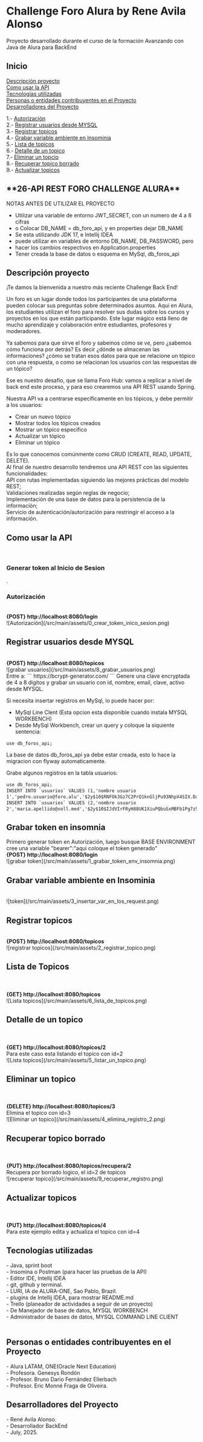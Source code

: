 # Challenge Foro Alura by Rene Avila Alonso
Proyecto desarrollado durante el curso de la formación Avanzando con Java de Alura
para BackEnd
<h2>Inicio</h2>

[Descripción proyecto](#descripción-proyecto) <br/>
[Como usar la API](#como-usar-la-api) <br/>
[Tecnologías utilizadas](#Tecnologías-utilizadas) <br/>
[Personas o entidades contribuyentes en el Proyecto](#Personas-o-entidades-contribuyentes-en-el-Proyecto) <br/>
[Desarrolladores del Proyecto](#Desarrolladores-del-Proyecto) <br/>

1.- [Autorización](#autorización) <br/>
2.- [Registrar usuarios desde MYSQL](#registrar-usuarios-desde-mysql) <br/>
3.- [Registrar topicos](#registrar-topicos) <br/>
4.- [Grabar variable ambiente en Insominia](#grabar-variable-ambiente-en-insominia) <br/>
5.- [Lista de topicos](#lista-de-topicos) <br/>
6.- [Detalle de un topico](#detalle-de-un-topico) <br/>
7.- [Eliminar un topcio](#eliminar-un-topico) <br/>
8.- [Recuperar topico borrado](#recuperar-topico-borrado) <br/>
9.- [Actualizar topicos](#actualizar-topicos) <br/>

<h2>**26-API REST FORO CHALLENGE ALURA**</h2>

NOTAS ANTES DE UTILIZAR EL PROYECTO </br>
* Utilizar una variable de entorno JWT_SECRET, con un numero de 4 a 8 cifras</br>
* o Colocar DB_NAME = db_foro_api, y en properties dejar DB_NAME </br>
* Se esta utilizando JDK 17, e Intellij IDEA </br>
* puede utilizar en variables de entorno DB_NAME, DB_PASSWORD, pero </br>
* hacer los cambios respectivos en Application.properties </br>
* Tener creada la base de datos o esquema en MySql, db_foros_api</br>

<h2>Descripción proyecto</h2>
¡Te damos la bienvenida a nuestro más reciente Challenge Back End! </br>

Un foro es un lugar donde todos los participantes de una plataforma
pueden colocar sus preguntas sobre determinados asuntos. Aquí en Alura, 
los estudiantes utilizan el foro para resolver sus dudas sobre los cursos 
y proyectos en los que están participando. Este lugar mágico está lleno de 
mucho aprendizaje y colaboración entre estudiantes, profesores y moderadores.</br>

Ya sabemos para que sirve el foro y sabemos cómo se ve, pero ¿sabemos cómo 
funciona por detrás? Es decir ¿dónde se almacenan las informaciones? 
¿cómo se tratan esos datos para que se relacione un tópico con una respuesta, 
o como se relacionan los usuarios con las respuestas de un tópico?</br>

Ese es nuestro desafío, que se llama Foro Hub: vamos a replicar a nivel de 
back end este proceso, y para eso crearemos una API REST usando Spring.</br>

Nuestra API va a centrarse específicamente en los tópicos, y debe permitir a 
los usuarios:</br>
* Crear un nuevo tópico</br>
* Mostrar todos los tópicos creados</br>
* Mostrar un tópico específico</br>
* Actualizar un tópico</br>
* Eliminar un tópico</br>

Es lo que conocemos comúnmente como CRUD (CREATE, READ, UPDATE, DELETE).</br>
Al final de nuestro desarrollo tendremos una API REST con las siguientes 
funcionalidades:</br>
API con rutas implementadas siguiendo las mejores prácticas del modelo REST;</br>
Validaciones realizadas según reglas de negocio;</br>
Implementación de una base de datos para la persistencia de la información;</br>
Servicio de autenticación/autorización para restringir el acceso a la información.<br/>

<h2>Como usar la API</h2> </br>
<h3>Generar token al Inicio de Sesion</h3>. <br/>
<h3>Autorización</h3> 
</br>
<STRONG>{POST} http://localhost:8080/login</STRONG>
</br>
![Autorización](/src/main/assets/0_crear_token_inico_sesion.png) 
</br>
<h2>Registrar usuarios desde MYSQL</h2>
</br>
<STRONG>{POST} http://localhost:8080/topicos</STRONG>
</br>
![grabar usuarios](/src/main/assets/8_grabar_usuarios.png)
</br>
Entre a:
```
https://bcrypt-generator.com/
```
Genere una clave encryptada de 4 a 8 digitos y grabar un usuario
con id, nombre, email, clave, activo desde MYSQL. 

Si necesita insertar registros en MySql, lo puede hacer por:
* MySql Line Clent (Esta opcion esta disponible cuando instala MYSQL WORKBENCH)
* Desde MySql Workbench, crear un query y coloque la siquiente sentencia:
```commandline
use db_foros_api;
```
La base de datos db_foros_api ya debe estar creada, esto lo hace 
la migracion con flyway automaticamente.

Grabe algunos registros en la tabla usuarios:
```commandline
use db_foros_api;
INSERT INTO `usuarios` VALUES (1,'nombre usuario 1','pedro.usuario@foro.alu','$2y$10$RNFOk3Gz7C2PrQ1knGljPu93NhpX4SIX.Dap3Vi5EGwrIvMmCSWby',1);
INSERT INTO `usuarios` VALUES (2,'nombre usuario 2','maria.apellido@voll.med','$2y$10$IJdVIrFRyH88UK1XiuPQbuSxMBFb1Pg7z54jTNtXZwtuYnqW10eQq',1);
```
<h2>Grabar token en insomnia</h2>
Primero generar token en Autorización, luego busque BASE ENVIRONMENT
cree una variable "bearer":"aqui coloque el token generado"
</br>
<STRONG>{POST} http://localhost:8080/login</STRONG>
</br>
![grabar token](/src/main/assets/1_grabar_token_env_insomnia.png)
</br>
<h2>Grabar variable ambiente en Insominia</h2> </br>
![token](/src/main/assets/3_insertar_var_en_los_request.png)
</br>
<h2>Registrar topicos</h2>
</br>
<STRONG>{POST} http://localhost:8080/topicos</STRONG>
</br>
![registrar topicos](/src/main/assets/2_registrar_topico.png)
</br>
<h2>Lista de Topicos</h2> </br>
</br>
<STRONG>{GET} http://localhost:8080/topicos</STRONG>
</br>
![Lista topicos](/src/main/assets/6_lista_de_topicos.png)
</br>
<h2>Detalle de un topico</h2> </br>
</br>
<STRONG>{GET} http://localhost:8080/topicos/2</STRONG>
</br>
Para este caso esta listando el topico con id=2 
</br>
![Lista topicos](/src/main/assets/5_listar_un_topico.png)
</br>
<h2>Eliminar un topico</h2> </br>
</br>
<STRONG>{DELETE} http://localhost:8080/topicos/3</STRONG>
</br>
Elimina el topico con id=3 </br>
![Eliminar un  topico](/src/main/assets/4_elimina_registro_2.png)
</br>
<h2>Recuperar topico borrado</h2> </br>
</br>
<STRONG>{PUT} http://localhost:8080/topicos/recupera/2</STRONG>
</br>
Recupera por borrado logico, el id=2 de topicos 
</br>
![recuperar topico](/src/main/assets/9_recuperar_registro.png)
<h2>Actualizar topicos</h2> </br>
</br>
<STRONG>{PUT} http://localhost:8080/topicos/4</STRONG>
</br>
Para este ejemplo edita y actualiza el topico con id=4 </br>
<h2>Tecnologías utilizadas</h2>
- Java, sprint boot<br/>
- Insomina o Postman  (para hacer las pruebas de la API) <br/>
- Editor IDE, Intellij IDEA <br/>
- git, github y terminal. <br/>
- LURI, IA de ALURA-ONE, Sao Pablo, Brazil. <br/>
- plugins de Intellij IDEA, para mostrar README.md <br/>
- Trello (planeador de actividades a seguir de un proyecto) <br/>
- De Manejador de base de datos, MYSQL WORKBENCH <br/>
- Administrador de bases de datos, MYSQL COMMAND LINE CLIENT<br/>
</br>
<h2>Personas o entidades contribuyentes en el Proyecto</h2>
- Alura LATAM, ONE(Oracle Next Education) <br/>
- Profesora. Genesys Rondón </br>
- Profesor. Bruno Dario Fernández Ellerbach <br/>
- Profesor. Eric Monné Fraga de Oliveira. <br/>
<h2>Desarrolladores del Proyecto</h2>
- René Avila Alonso. <br/>
- Desarrollador BackEnd <br/>
- July, 2025. </br>
